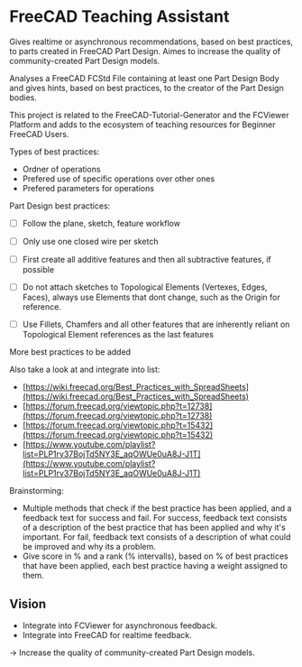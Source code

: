 # FreeCAD Teaching Assistant
Gives realtime or asynchronous recommendations, based on best practices, to parts created in FreeCAD Part Design. Aimes to increase the quality of community-created Part Design models.

Analyses a FreeCAD FCStd File containing at least one Part Design Body and gives hints, based on best practices, to the creator of the Part Design bodies.

This project is related to the FreeCAD-Tutorial-Generator and the FCViewer Platform and adds to the ecosystem of teaching resources for Beginner FreeCAD Users.


Types of best practices:
- Ordner of operations
- Prefered use of specific operations over other ones
- Prefered parameters for operations


Part Design best practices:
- [ ] Follow the plane, sketch, feature workflow
- [ ] Only use one closed wire per sketch
- [ ] First create all additive features and then all subtractive features, if possible
- [ ] Do not attach sketches to Topological Elements (Vertexes, Edges, Faces), always use Elements that dont change, such as the Origin for reference.
- [ ] Use Fillets, Chamfers and all other features that are inherently reliant on Topological Element references as the last features


More best practices to be added


Also take a look at and integrate into list: 
- [https://wiki.freecad.org/Best_Practices_with_SpreadSheets](https://wiki.freecad.org/Best_Practices_with_SpreadSheets)
- [https://forum.freecad.org/viewtopic.php?t=12738](https://forum.freecad.org/viewtopic.php?t=12738)
- [https://forum.freecad.org/viewtopic.php?t=15432](https://forum.freecad.org/viewtopic.php?t=15432)
- [https://www.youtube.com/playlist?list=PLP1rv37BojTd5NY3E_aqOWUe0uA8J-J1T](https://www.youtube.com/playlist?list=PLP1rv37BojTd5NY3E_aqOWUe0uA8J-J1T)


Brainstorming:
- Multiple methods that check if the best practice has been applied, and a feedback text for success and fail. For success, feedback text consists of a description of the best practice that has been applied and why it's important. For fail, feedback text consists of a description of what could be improved and why its a problem.
- Give score in % and a rank (% intervalls), based on % of best practices that have been applied, each best practice having a weight assigned to them.

## Vision
- Integrate into FCViewer for asynchronous feedback.
- Integrate into FreeCAD for realtime feedback.

-> Increase the quality of community-created Part Design models.

